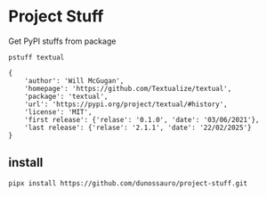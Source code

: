# Project Stuff

Get PyPI stuffs from package


```
pstuff textual

{
    'author': 'Will McGugan',
    'homepage': 'https://github.com/Textualize/textual',
    'package': 'textual',
    'url': 'https://pypi.org/project/textual/#history',
    'license': 'MIT',
    'first release': {'relase': '0.1.0', 'date': '03/06/2021'},
    'last release': {'relase': '2.1.1', 'date': '22/02/2025'}
}
```


## install

`pipx install https://github.com/dunossauro/project-stuff.git`
